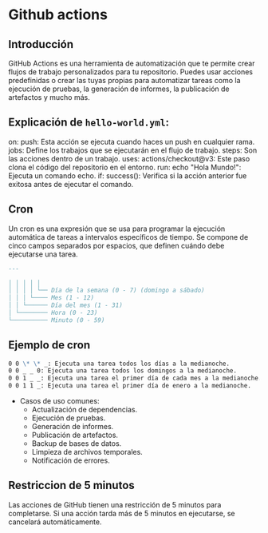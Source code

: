 # Github actions

## Introducción

GitHub Actions es una herramienta de automatización que te permite crear flujos de trabajo personalizados para tu repositorio. Puedes usar acciones predefinidas o crear las tuyas propias para automatizar tareas como la ejecución de pruebas, la generación de informes, la publicación de artefactos y mucho más.

## Explicación de `hello-world.yml`:

on: push: Esta acción se ejecuta cuando haces un push en cualquier rama.
jobs: Define los trabajos que se ejecutarán en el flujo de trabajo.
steps: Son las acciones dentro de un trabajo.
uses: actions/checkout@v3: Este paso clona el código del repositorio en el entorno.
run: echo "Hola Mundo!": Ejecuta un comando echo.
if: success(): Verifica si la acción anterior fue exitosa antes de ejecutar el comando.

## Cron

Un cron es una expresión que se usa para programar la ejecución automática de tareas a intervalos específicos de tiempo. Se compone de cinco campos separados por espacios, que definen cuándo debe ejecutarse una tarea.

```md
---

│ │ │ │ │
│ │ │ │ └── Día de la semana (0 - 7) (domingo a sábado)
│ │ │ └──── Mes (1 - 12)
│ │ └────── Día del mes (1 - 31)
│ └──────── Hora (0 - 23)
└────────── Minuto (0 - 59)
```

## Ejemplo de cron

```md
0 0 \* \* _: Ejecuta una tarea todos los días a la medianoche.
0 0 _ _ 0: Ejecuta una tarea todos los domingos a la medianoche.
0 0 1 _ _: Ejecuta una tarea el primer día de cada mes a la medianoche.
0 0 1 1 _: Ejecuta una tarea el primer día de enero a la medianoche.
```

- Casos de uso comunes:
  - Actualización de dependencias.
  - Ejecución de pruebas.
  - Generación de informes.
  - Publicación de artefactos.
  - Backup de bases de datos.
  - Limpieza de archivos temporales.
  - Notificación de errores.

## Restriccion de 5 minutos

Las acciones de GitHub tienen una restricción de 5 minutos para completarse. Si una acción tarda más de 5 minutos en ejecutarse, se cancelará automáticamente.
